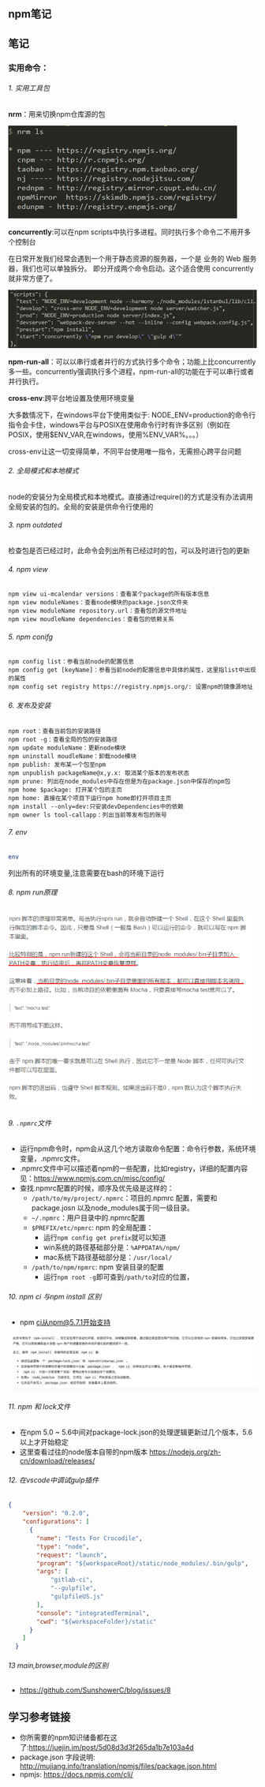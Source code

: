 ## npm笔记

## 笔记

###  实用命令：

###### 1. 实用工具包
**nrm**：用来切换npm仓库源的包

![nrm](asserts/nrm.png)


**concurrently**:可以在npm scripts中执行多进程。同时执行多个命令二不用开多个控制台

在日常开发我们经常会遇到一个用于静态资源的服务器，一个是 业务的 Web 服务器，我们也可以单独拆分。 即分开成两个命令启动。这个适合使用 concurrently 就非常方便了。

![nrm](asserts/concurrently.jpg)

**npm-run-all**：可以以串行或者并行的方式执行多个命令；功能上比concurrently多一些。concurrently强调执行多个进程，npm-run-all的功能在于可以串行或者并行执行。

**cross-env**:跨平台地设置及使用环境变量

大多数情况下，在windows平台下使用类似于: NODE_ENV=production的命令行指令会卡住，windows平台与POSIX在使用命令行时有许多区别（例如在POSIX，使用$ENV_VAR,在windows，使用%ENV_VAR%。。。）

cross-env让这一切变得简单，不同平台使用唯一指令，无需担心跨平台问题

###### 2. 全局模式和本地模式
node的安装分为全局模式和本地模式。直接通过require()的方式是没有办法调用全局安装的包的。全局的安装是供命令行使用的

###### 3. npm outdated
检查包是否已经过时，此命令会列出所有已经过时的包，可以及时进行包的更新

###### 4. npm view
```
npm view ui-mcalendar versions：查看某个package的所有版本信息
npm view moduleNames：查看node模块的package.json文件夹
npm view moduleName repository.url：查看包的源文件地址
npm view moudleName dependencies：查看包的依赖关系
```

###### 5. npm conifg
```
npm config list：参看当前node的配置信息
npm config get [keyName]：参看当前node的配置信息中具体的属性，这里指list中出现的属性
npm config set registry https://registry.npmjs.org/: 设置npm的镜像源地址
```

###### 6. 发布及安装
```
npm root：查看当前包的安装路径
npm root -g：查看全局的包的安装路径
npm update moduleName：更新node模块
npm uninstall moudleName：卸载node模块
npm publish: 发布某一个包至npm
npm unpublish packageName@x,y.x: 取消某个版本的发布状态
npm prune: 列出在node_modules中存在但是为在package.json中保存的npm包
npm home $package: 打开某个包的主页
npm home: 直接在某个项目下运行npm home即打开项目主页
npm install --only=dev:只安装devDependencies中的依赖
npm owner ls tool-callapp：列出当前等发布包的账号
```

###### 7. env
```sh
env
```
列出所有的环境变量,注意需要在bash的环境下运行

###### 8. npm run原理

![asserts/npmscripts.png](asserts/npmscripts.png)

###### 9. `.npmrc`文件
- 运行npm命令时，npm会从这几个地方读取命令配置：命令行参数，系统环境变量，.npmrc文件。
- .npmrc文件中可以描述着npm的一些配置，比如registry，详细的配置内容见：https://www.npmjs.com.cn/misc/config/
- 查找.npmrc配置的时候，顺序及优先级是这样的：
    + `/path/to/my/project/.npmrc`：项目的.npmrc 配置，需要和package.josn 以及node_modules属于同一级目录。
    + `~/.npmrc`：用户目录中的.npmrc配置
    + `$PREFIX/etc/npmrc`: npm 的全局配置：
        * 运行`npm config get prefix`就可以知道
        * win系统的路径基础部分是：`%APPDATA%/npm/`
        * mac系统下路径基础部分是：`/usr/local/`
    + `/path/to/npm/npmrc`: npm 安装目录的配置
        * 运行`npm root -g`即可查到`/path/to`对应的位置，

###### 10. npm ci 与npm install 区别

- npm ci从npm@5.7.1开始支持

![](./asserts/npmci.png)

###### 11. npm 和 lock文件

- 在npm 5.0 ~ 5.6中间对package-lock.json的处理逻辑更新过几个版本，5.6以上才开始稳定
- 这里查看过往的node版本自带的npm版本 <https://nodejs.org/zh-cn/download/releases/>

###### 12. 在vscode中调试gulp插件
```json
{
    "version": "0.2.0",
    "configurations": [
      {
        "name": "Tests For Crocodile",
        "type": "node",
        "request": "launch",
        "program": "${workspaceRoot}/static/node_modules/.bin/gulp",
        "args": [
            "gitlab-ci",
            "--gulpfile",
            "gulpfileUS.js"
        ],
        "console": "integratedTerminal",
        "cwd": "${workspaceFolder}/static"
      }
    ]
  }

```

###### 13 main,browser,module的区别

- https://github.com/SunshowerC/blog/issues/8

## 学习参考链接

- 你所需要的npm知识储备都在这了:<https://juejin.im/post/5d08d3d3f265da1b7e103a4d>
- package.json 字段说明: <http://mujiang.info/translation/npmjs/files/package.json.html>
- npmjs: <https://docs.npmjs.com/cli/>
